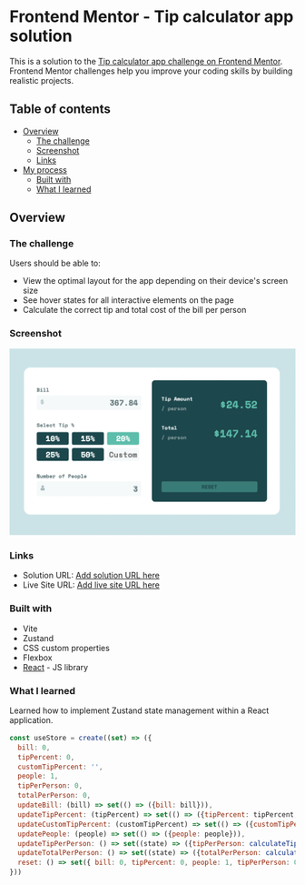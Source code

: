 # Frontend Mentor - Tip calculator app solution

This is a solution to the [Tip calculator app challenge on Frontend Mentor](https://www.frontendmentor.io/challenges/tip-calculator-app-ugJNGbJUX). Frontend Mentor challenges help you improve your coding skills by building realistic projects.

## Table of contents

- [Overview](#overview)
  - [The challenge](#the-challenge)
  - [Screenshot](#screenshot)
  - [Links](#links)
- [My process](#my-process)
  - [Built with](#built-with)
  - [What I learned](#what-i-learned)

## Overview

### The challenge

Users should be able to:

- View the optimal layout for the app depending on their device's screen size
- See hover states for all interactive elements on the page
- Calculate the correct tip and total cost of the bill per person

### Screenshot

![](./public/react-tip-calculator.png)

### Links

- Solution URL: [Add solution URL here](https://github.com/msalvatore22/Tip-Calculator)
- Live Site URL: [Add live site URL here](https://msalvatore22.github.io/Tip-Calculator/)

### Built with

- Vite
- Zustand
- CSS custom properties
- Flexbox
- [React](https://reactjs.org/) - JS library

### What I learned

Learned how to implement Zustand state management within a React application.

```js
const useStore = create((set) => ({
  bill: 0,
  tipPercent: 0,
  customTipPercent: '',
  people: 1,
  tipPerPerson: 0,
  totalPerPerson: 0,
  updateBill: (bill) => set(() => ({bill: bill})),
  updateTipPercent: (tipPercent) => set(() => ({tipPercent: tipPercent, customTipPercent: ''})),
  updateCustomTipPercent: (customTipPercent) => set(() => ({customTipPercent: customTipPercent, tipPercent: 0})),
  updatePeople: (people) => set(() => ({people: people})),
  updateTipPerPerson: () => set((state) => ({tipPerPerson: calculateTipPerPerson(state.bill, state.tipPercent, state.customTipPercent, state.people)})),
  updateTotalPerPerson: () => set((state) => ({totalPerPerson: calculateTotalPerPerson(state.bill, state.tipPerPerson, state.people)})),
  reset: () => set({ bill: 0, tipPercent: 0, people: 1, tipPerPerson: 0, totalPerPerson: 0 })
}))
```
